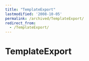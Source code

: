 ```yaml
---
title: "TemplateExport"
lastmodified: '2008-10-05'
permalink: /archived/TemplateExport/
redirect_from:
  - /TemplateExport/
---
```


TemplateExport
==============



